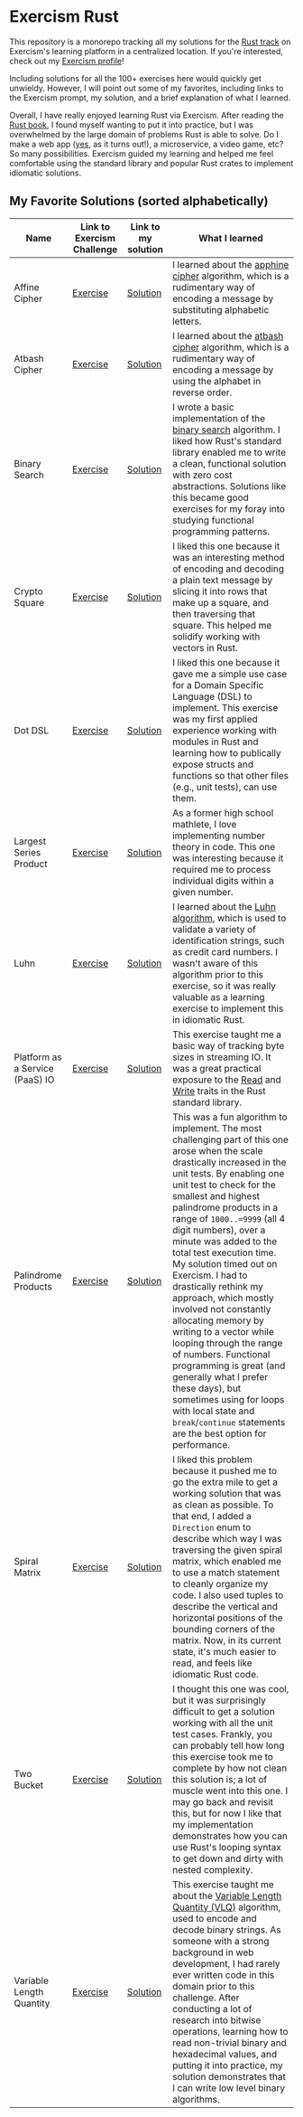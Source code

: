 # Exercism Rust

This repository is a monorepo tracking all my solutions for the [Rust track](https://exercism.org/tracks/rust) on Exercism's learning platform in a centralized location. If you're interested, check out my [Exercism profile](https://exercism.org/profiles/taearls)!

Including solutions for all the 100+ exercises here would quickly get unwieldy. However, I will point out some of my favorites, including links to the Exercism prompt, my solution, and a brief explanation of what I learned.

Overall, I have really enjoyed learning Rust via Exercism. After reading the [Rust book](https://doc.rust-lang.org/book), I found myself wanting to put it into practice, but I was overwhelmed by the large domain of problems Rust is able to solve. Do I make a web app ([yes](https://www.github.com/taearls/portfolio), as it turns out!), a microservice, a video game, etc? So many possibilities. Exercism guided my learning and helped me feel comfortable using the standard library and popular Rust crates to implement idiomatic solutions.  

## My Favorite Solutions (sorted alphabetically)

| Name | Link to Exercism Challenge | Link to my solution | What I learned |
|------|---------------|---------------------|----------------|
| Affine Cipher | [Exercise](https://exercism.org/tracks/rust/exercises/affine-cipher) | [Solution](./affine-cipher) | I learned about the [apphine cipher](https://en.wikipedia.org/wiki/Affine_cipher) algorithm, which is a rudimentary way of encoding a message by substituting alphabetic letters. |
| Atbash Cipher | [Exercise](https://exercism.org/tracks/rust/exercises/atbash-cipher) | [Solution](./atbash-cipher) | I learned about the [atbash cipher](https://en.wikipedia.org/wiki/Atbash_cipher) algorithm, which is a rudimentary way of encoding a message by using the alphabet in reverse order. |
| Binary Search | [Exercise](https://exercism.org/tracks/rust/exercises/binary-search) | [Solution](./binary-search) | I wrote a basic implementation of the [binary search](https://en.wikipedia.org/wiki/Binary_search_algorithm) algorithm. I liked how Rust's standard library enabled me to write a clean, functional solution with zero cost abstractions. Solutions like this became good exercises for my foray into studying functional programming patterns. |
| Crypto Square | [Exercise](https://exercism.org/tracks/rust/exercises/crypto-square) | [Solution](./crypto-square) | I liked this one because it was an interesting method of encoding and decoding a plain text message by slicing it into rows that make up a square, and then traversing that square. This helped me solidify working with vectors in Rust. |
| Dot DSL | [Exercise](https://exercism.org/tracks/rust/exercises/dot-dsl) | [Solution](./dot-dsl) | I liked this one because it gave me a simple use case for a Domain Specific Language (DSL) to implement. This exercise was my first applied experience working with modules in Rust and learning how to publically expose structs and functions so that other files (e.g., unit tests), can use them. |
| Largest Series Product | [Exercise](https://exercism.org/tracks/rust/exercises/largest-series-product) | [Solution](./largest-series-product) | As a former high school mathlete, I love implementing number theory in code. This one was interesting because it required me to process individual digits within a given number. |
| Luhn | [Exercise](https://exercism.org/tracks/rust/exercises/luhn) | [Solution](./luhn) | I learned about the [Luhn algorithm](https://en.wikipedia.org/wiki/Luhn_algorithm), which is used to validate a variety of identification strings, such as credit card numbers. I wasn't aware of this algorithm prior to this exercise, so it was really valuable as a learning exercise to implement this in idiomatic Rust. |
| Platform as a Service (PaaS) IO | [Exercise](https://exercism.org/tracks/rust/exercises/paasio) | [Solution](./paasio) | This exercise taught me a basic way of tracking byte sizes in streaming IO. It was a great practical exposure to the [Read](https://doc.rust-lang.org/std/io/trait.Read.html) and [Write](https://doc.rust-lang.org/std/io/trait.Write.html) traits in the Rust standard library. |
| Palindrome Products | [Exercise](https://exercism.org/tracks/rust/exercises/palindrome-products) | [Solution](./palindrome-products) | This was a fun algorithm to implement. The most challenging part of this one arose when the scale drastically increased in the unit tests. By enabling one unit test to check for the smallest and highest palindrome products in a range of `1000..=9999` (all 4 digit numbers), over a minute was added to the total test execution time. My solution timed out on Exercism. I had to drastically rethink my approach, which mostly involved not constantly allocating memory by writing to a vector while looping through the range of numbers. Functional programming is great (and generally what I prefer these days), but sometimes using for loops with local state and `break`/`continue` statements are the best option for performance. |
| Spiral Matrix | [Exercise](https://exercism.org/tracks/rust/exercises/spiral-matrix) | [Solution](./spiral-matrix) | I liked this problem because it pushed me to go the extra mile to get a working solution that was as clean as possible. To that end, I added a `Direction` enum to describe which way I was traversing the given spiral matrix, which enabled me to use a match statement to cleanly organize my code. I also used tuples to describe the vertical and horizontal positions of the bounding corners of the matrix. Now, in its current state, it's much easier to read, and feels like idiomatic Rust code. |
| Two Bucket | [Exercise](https://exercism.org/tracks/rust/exercises/two-bucket) | [Solution](./two-bucket) | I thought this one was cool, but it was surprisingly difficult to get a solution working with all the unit test cases. Frankly, you can probably tell how long this exercise took me to complete by how not clean this solution is; a lot of muscle went into this one. I may go back and revisit this, but for now I like that my implementation demonstrates how you can use Rust's looping syntax to get down and dirty with nested complexity. |
| Variable Length Quantity | [Exercise](https://exercism.org/tracks/rust/exercises/variable-length-quantity) | [Solution](./variable-length-quantity) | This exercise taught me about the [Variable Length Quantity (VLQ)](https://en.wikipedia.org/wiki/Variable-length_quantity) algorithm, used to encode and decode binary strings. As someone with a strong background in web development, I had rarely ever written code in this domain prior to this challenge. After conducting a lot of research into bitwise operations, learning how to read non-trivial binary and hexadecimal values, and putting it into practice, my solution demonstrates that I can write low level binary algorithms. |
